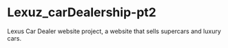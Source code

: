# Lexuz_carDealership-pt2
Lexus Car Dealer website project, a website that sells supercars and luxury cars.
